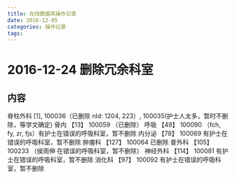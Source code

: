 ```yaml
---
title: 在线数据库操作记录
date: 2016-12-05
categories: 操作记录
tags:
---
```


# 2016-12-24 删除冗余科室
## 内容

脊柱外科 [1], 100036（已删除 nId: 1204, 223）, 100035(护士人太多，暂时不删除，等学文确定)
骨内 【13】 100059 （已删除）
呼吸   【49】 100090 （fch, fy, zr, fjs）有护士在错误的呼吸科室，暂不删除
内分泌  【78】 100069 有护士在错误的呼吸科室，暂不删除
肿瘤科   【127】 100064 已删除
普外科    【105】 100233 （侯雨伸 在错误的呼吸科室，暂不删除）
神经外科  【114】 100081  有护士在错误的呼吸科室，暂不删除
消化科      【97】 100092    有护士在错误的呼吸科室，暂不删除
